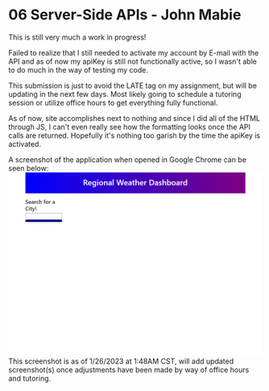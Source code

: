 # 06 Server-Side APIs - John Mabie

This is still very much a work in progress!

Failed to realize that I still needed to activate my account by E-mail with the API and as of now my apiKey is still not functionally active, so I wasn't able to do much in the way of testing my code.

This submission is just to avoid the LATE tag on my assignment, but will be updating in the next few days.
Most likely going to schedule a tutoring session or utilize office hours to get everything fully functional.

As of now, site accomplishes next to nothing and since I did all of the HTML through JS, I can't even really see how the formatting looks once the API calls are returned. Hopefully it's nothing too garish by the time the apiKey is activated.

A screenshot of the application when opened in Google Chrome can be seen below:
![Screenshot of my Dashboard](./images/screencapture-file-C-Users-johnm-Documents-Coding-Bootcamp-Stuff-Challenge-6-Weather-Dashboard-index-html-2023-01-26-01_47_03.png)
This screenshot is as of 1/26/2023 at 1:48AM CST, will add updated screenshot(s) once adjustments have been made by way of office hours and tutoring.

